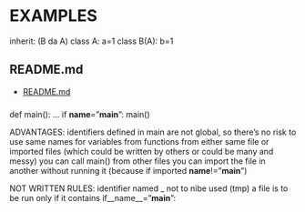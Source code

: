# EXAMPLES

inherit: (B da A)
class A:
    a=1
    class B(A):
    b=1




## README.md  
*	[README.md](./README.md)  

###
def main():
	…
if __name__=”__main__”:
	main()

ADVANTAGES:
identifiers defined in main are not global, so there’s no risk to use same names for variables from functions from either same file or imported files (which could be written by others or could be many and messy)
you can call main() from other files
you can import the file in another without running it (because if imported __name__!=”__main__”)


NOT WRITTEN RULES:
identifier named _ not to nìbe used (tmp)
a file is to be run only if it contains if__name__=”__main__”:


